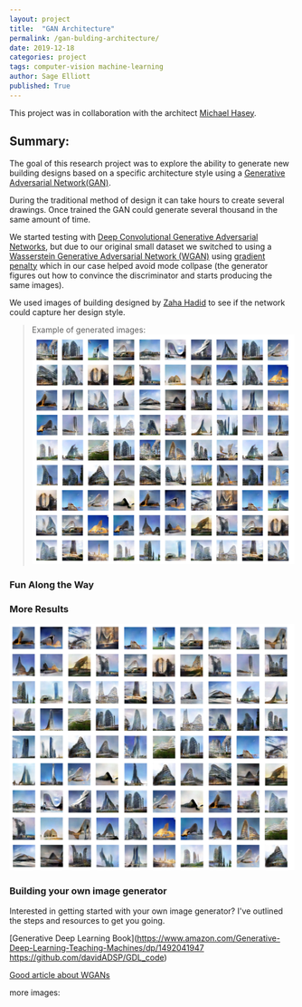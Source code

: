 ```yaml
---
layout: project
title:  "GAN Architecture"
permalink: /gan-bulding-architecture/
date: 2019-12-18
categories: project
tags: computer-vision machine-learning
author: Sage Elliott
published: True
---
```

This project was in collaboration with the architect [Michael Hasey](http://www.michaelhasey.com/).

## Summary:

The goal of this research project was to explore the ability to generate new building designs based on a specific architecture style using a [Generative Adversarial Network(GAN)](https://en.wikipedia.org/wiki/Generative_adversarial_network).

During the traditional method of design it can take hours to create several drawings.
Once trained the GAN could generate several thousand in the same amount of time.    

We started testing with [Deep Convolutional Generative Adversarial Networks](https://arxiv.org/abs/1511.06434), but due to our original small dataset we switched to using a [Wasserstein Generative Adversarial Network (WGAN)](https://arxiv.org/abs/1701.07875) using [gradient penalty](https://arxiv.org/pdf/1704.00028.pdf) which in our case helped avoid mode collpase (the generator figures out how to convince the discriminator and starts producing the same images).

We used images of building designed by [Zaha Hadid](https://en.wikipedia.org/wiki/Zaha_Hadid) to see if the network could capture her design style.

> Example of generated images:
 ![Gan](../../img/gan-building/gan-build1.png)

### Fun Along the Way

### More Results

![Gan](../../img/gan-building/gan-build2.png)

### Building your own image generator 

Interested in getting started with your own image generator?
I've outlined the steps and resources to get you going. 

[Generative Deep Learning Book](https://www.amazon.com/Generative-Deep-Learning-Teaching-Machines/dp/1492041947
 https://github.com/davidADSP/GDL_code)

 [Good article about WGANs](https://medium.com/@jonathan_hui/gan-wasserstein-gan-wgan-gp-6a1a2aa1b490)

 more images:

  


  
